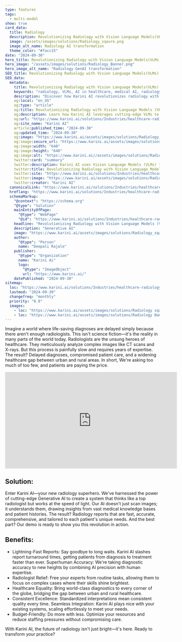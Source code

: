 ```yaml
---
type: features
tags:
  - multi-modal
show: true
card_data:
  title: Radiology
  description: Revolutionizing Radiology with Vision Language Models(VLMs).
  image: /assets/images/solutions/Radiology_sqaure.png
  image_alt_name: Radiology AI transformation
  theme_color: "#facc15"
date: "2024-09-30"
hero_title: Revolutionizing Radiology with Vision Language Models(VLMs)
hero_image: "/assets/images/solutions/Radiology_Banner.png"
hero_image_alt_name: "Radiology GenAI transformation"
SEO_title: Revolutionizing Radiology with Vision Language Models(VLMs)
SEO_data:
  metadata:
    title: Revolutionizing Radiology with Vision Language Models(VLMs)
    keywords: "radiology, VLMs, AI in healthcare, medical AI, radiology reports AI"
    description: "Discover how Karini AI revolutionizes radiology with Vision Language Models (VLMs) to provide fast, accurate, and comprehensive diagnostic reports."
    og:local: "en_US"
    og:type: "article"
    og:title: Revolutionizing Radiology with Vision Language Models (VLMs)
    og:description: Learn how Karini AI leverages cutting-edge VLMs to accelerate radiology report generation, ensuring faster and more accurate patient care.
    og:url: "https://www.karini.ai/solutions/Industries/healthcare-radiology-solution"
    og:site_name: "Karini AI"
    article:published_time: "2024-09-30"
    og:updated_time: "2024-09-30"
    og:image: "https://www.karini.ai/assets/images/solutions/Radiology_sqaure.png"
    og:image:secure_url: "https://www.karini.ai/assets/images/solutions/Radiology_sqaure.png"
    og:image:width: "640"
    og:image:height: "640"
    og:image:alt: "https://www.karini.ai//assets/images/solutions/Radiology sqaure.png"
    twitter:card: "summary"
    twitter:description: Karini AI uses Vision Language Models (VLMs) to bring fast, accurate radiology reports to life, transforming the healthcare industry.
    twitter:title: Revolutionizing Radiology with Vision Language Models (VLMs)
    twitter:site: "https://www.karini.ai/solutions/Industries/healthcare-industry-solution"
    twitter:image: "https://www.karini.ai/assets/images/solutions/Radiology_sqaure.png"
    twitter:creator: "Karini AI"
  canonicalLink: "https://www.karini.ai/solutions/Industries/healthcare-radiology-solution"
  hreflang: "https://www.karini.ai/solutions/Industries/healthcare-radiology-solution"
  schemaMarkup:
    "@context": "https://schema.org"
    "@type": "Solution"
    mainEntityOfPage:
      "@type": "WebPage"
      "@id": "https://www.karini.ai/solutions/Industries/healthcare-radiology-solution"
    headline: "Revolutionizing Radiology with Vision Language Models (VLMs)"
    description: "Generative AI"
    image: "https://www.karini.ai/assets/images/solutions/Radiology_sqaure.png"
    author:
      "@type": "Person"
      name: "Deepali Rajale"
    publisher:
      "@type": "Organization"
      name: "Karini Ai"
      logo:
        "@type": "ImageObject"
        url: "https://www.karini.ai/"
    datePublished: "2024-09-30"
sitemap:
  loc: "https://www.karini.ai/solutions/Industries/healthcare-radiology-solution"
  lastmod: "2024-09-30"
  changefreq: "monthly"
  priority: "0.8"
  images:
    - loc: "https://www.karini.ai/assets/images/solutions/Radiology sqaure.png"
    - loc: "https://www.karini.ai/assets/images/solutions/Radiology Banner.png"
---
```


Imagine a world where life-saving diagnoses are delayed simply because there aren't enough radiologists. This isn't science fiction—it's the reality in many parts of the world today.
Radiologists are the unsung heroes of healthcare. They meticulously analyze complex images like CT scans and X-rays. But this process is painfully slow and requires years of expertise. The result? Delayed diagnoses, compromised patient care, and a widening healthcare gap between urban and rural areas.
In short, We're asking too much of too few, and patients are paying the price.

<iframe width="560" height="315" src="https://www.youtube.com/embed/uozFoa7OhUs?si=1IvgEJg2X0sYhd_E&amp;controls=0" title="YouTube video player" frameborder="0" allow="accelerometer; autoplay; clipboard-write; encrypted-media; gyroscope; picture-in-picture; web-share" referrerpolicy="strict-origin-when-cross-origin" allowfullscreen></iframe>

## Solution:

Enter Karini AI—your new radiology superhero.
We've harnessed the power of cutting-edge Generative AI to create a system that thinks like a top radiologist but works at the speed of light. Our AI doesn't just scan images; it understands them, drawing insights from vast medical knowledge bases and patient histories.
The result? Radiology reports that are fast, accurate, comprehensive, and tailored to each patient's unique needs.
And the best part? Our demo is ready to show you this revolution in action.

## Benefits:

- Lightning-Fast Reports: Say goodbye to long waits. Karini AI slashes report turnaround times, getting patients from diagnosis to treatment faster than ever.
  Superhuman Accuracy: We're taking diagnostic accuracy to new heights by combining AI precision with human expertise.
- Radiologist Relief: Free your experts from routine tasks, allowing them to focus on complex cases where their skills shine brightest.
- Healthcare Equality: Bring world-class diagnostics to every corner of the globe, bridging the gap between urban and rural healthcare.
- Consistent Excellence: Standardized interpretations mean consistent quality every time.
  Seamless Integration: Karini AI plays nice with your existing systems, scaling effortlessly to meet your needs.
- Budget-Friendly: Do more with less. Optimize your resources and reduce staffing pressures without compromising care.

With Karini AI, the future of radiology isn't just bright—it's here. Ready to transform your practice?
